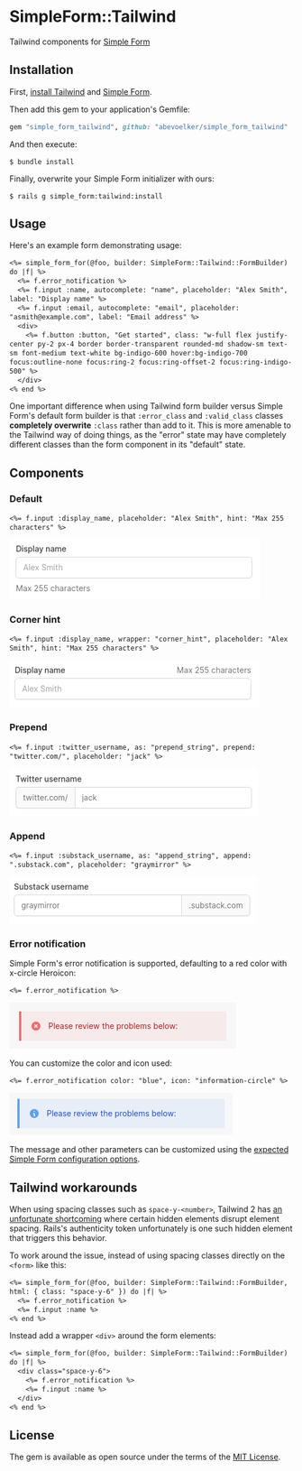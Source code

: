 # SimpleForm::Tailwind

Tailwind components for [Simple Form][]

## Installation

First, [install Tailwind](https://github.com/rails/tailwindcss-rails) and [Simple Form][].

Then add this gem to your application's Gemfile:

```ruby
gem "simple_form_tailwind", github: "abevoelker/simple_form_tailwind"
```

And then execute:

```
$ bundle install
```

Finally, overwrite your Simple Form initializer with ours:

```
$ rails g simple_form:tailwind:install
```

## Usage

Here's an example form demonstrating usage:

```erb
<%= simple_form_for(@foo, builder: SimpleForm::Tailwind::FormBuilder) do |f| %>
  <%= f.error_notification %>
  <%= f.input :name, autocomplete: "name", placeholder: "Alex Smith", label: "Display name" %>
  <%= f.input :email, autocomplete: "email", placeholder: "asmith@example.com", label: "Email address" %>
  <div>
    <%= f.button :button, "Get started", class: "w-full flex justify-center py-2 px-4 border border-transparent rounded-md shadow-sm text-sm font-medium text-white bg-indigo-600 hover:bg-indigo-700 focus:outline-none focus:ring-2 focus:ring-offset-2 focus:ring-indigo-500" %>
  </div>
<% end %>
```

One important difference when using Tailwind form builder versus Simple Form's default form builder is that `:error_class` and `:valid_class` classes **completely overwrite** `:class` rather than add to it. This is more amenable to the Tailwind way of doing things, as the "error" state may have completely different classes than the form component in its "default" state.

## Components

### Default

```
<%= f.input :display_name, placeholder: "Alex Smith", hint: "Max 255 characters" %>
```

![Prepend component preview](/docs/images/components/default.png?raw=true)

### Corner hint

```
<%= f.input :display_name, wrapper: "corner_hint", placeholder: "Alex Smith", hint: "Max 255 characters" %>
```

![Prepend component preview](/docs/images/components/corner_hint.png?raw=true)

### Prepend

```
<%= f.input :twitter_username, as: "prepend_string", prepend: "twitter.com/", placeholder: "jack" %>
```

![Prepend component preview](/docs/images/components/prepend.png?raw=true)

### Append

```
<%= f.input :substack_username, as: "append_string", append: ".substack.com", placeholder: "graymirror" %>
```

![Append component preview](/docs/images/components/append.png?raw=true)

### Error notification

Simple Form's error notification is supported, defaulting to a red color with x-circle Heroicon:

```erb
<%= f.error_notification %>
```

![Red error notification](/docs/images/error_notification_red.png?raw=true)

You can customize the color and icon used:

```erb
<%= f.error_notification color: "blue", icon: "information-circle" %>
```

![Blue error notification](/docs/images/error_notification_blue.png?raw=true)

The message and other parameters can be customized using the [expected Simple Form configuration options](https://www.rubydoc.info/github/plataformatec/simple_form/SimpleForm%2FFormBuilder:error_notification).

## Tailwind workarounds

When using spacing classes such as `space-y-<number>`, Tailwind 2 has [an unfortunate shortcoming](https://github.com/tailwindlabs/tailwindcss/issues/3413) where certain hidden elements disrupt element spacing. Rails's authenticity token unfortunately is one such hidden element that triggers this behavior.

To work around the issue, instead of using spacing classes directly on the `<form>` like this:

```erb
<%= simple_form_for(@foo, builder: SimpleForm::Tailwind::FormBuilder, html: { class: "space-y-6" }) do |f| %>
  <%= f.error_notification %>
  <%= f.input :name %>
<% end %>
```

Instead add a wrapper `<div>` around the form elements:

```erb
<%= simple_form_for(@foo, builder: SimpleForm::Tailwind::FormBuilder) do |f| %>
  <div class="space-y-6">
    <%= f.error_notification %>
    <%= f.input :name %>
  </div>
<% end %>
```

## License

The gem is available as open source under the terms of the [MIT License](https://opensource.org/licenses/MIT).

[Simple Form]: https://github.com/heartcombo/simple_form
